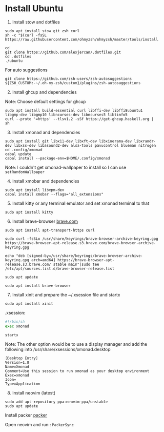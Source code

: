 # Install Ubuntu


1. Install stow and dotfiles

```console
sudo apt install stow git zsh curl
sh -c "$(curl -fsSL https://raw.githubusercontent.com/ohmyzsh/ohmyzsh/master/tools/install.sh)"

cd
git clone https://github.com/alexjercan/.dotfiles.git
cd .dotfiles
./ubuntu
```

For auto suggestions
```console
git clone https://github.com/zsh-users/zsh-autosuggestions ${ZSH_CUSTOM:-~/.oh-my-zsh/custom}/plugins/zsh-autosuggestions
```

2. Install ghcup and dependencies

Note: Choose default settings for ghcup

```console
sudo apt install build-essential curl libffi-dev libffi8ubuntu1 libgmp-dev libgmp10 libncurses-dev libncurses5 libtinfo5
curl --proto '=https' --tlsv1.2 -sSf https://get-ghcup.haskell.org | sh
```

3. Install xmonad and dependencies

```console
sudo apt install git libx11-dev libxft-dev libxinerama-dev libxrandr-dev libxss-dev libasound2-dev alsa-tools pavucontrol blueman nitrogen
cd .config/xmonad
cabal update
cabal install --package-env=$HOME/.config/xmonad
```

Note: I couldn't get xmonad-wallpaper to install so I can use `setRandomWallpaper`

4. Install xmobar and dependencies

```console
sudo apt install libxpm-dev
cabal install xmobar --flags="all_extensions"
```

5. Install kitty or any terminal emulator and set xmonad terminal to that

```console
sudo apt install kitty
```

6. Install brave-browser [brave.com](https://brave.com/linux/)

```console
sudo apt install apt-transport-https curl

sudo curl -fsSLo /usr/share/keyrings/brave-browser-archive-keyring.gpg https://brave-browser-apt-release.s3.brave.com/brave-browser-archive-keyring.gpg

echo "deb [signed-by=/usr/share/keyrings/brave-browser-archive-keyring.gpg arch=amd64] https://brave-browser-apt-release.s3.brave.com/ stable main"|sudo tee /etc/apt/sources.list.d/brave-browser-release.list

sudo apt update

sudo apt install brave-browser
```

7. Install xinit and prepare the ~/.xsession file and startx

```console
sudo apt install xinit
```

.xsession:
```bash
#!/bin/sh
exec xmonad
```

```console
startx
```

Note:
The other option would be to use a display manager and add the following into /usr/share/xsessions/xmonad.desktop

```
[Desktop Entry]
Version=1.0
Name=Xmonad
Comment=Use this session to run xmonad as your desktop environment
Exec=xmonad
Icon=
Type=Application
```

8. Install neovim (latest)

```console
sudo add-apt-repository ppa:neovim-ppa/unstable
sudo apt update
```

Install packer [packer](https://github.com/wbthomason/packer.nvim)

Open neovim and run `:PackerSync`
